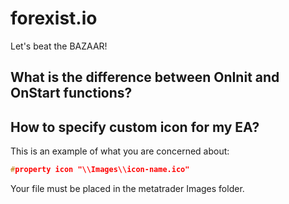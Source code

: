 
# forexist.io

Let's beat the BAZAAR!

## What is the difference between OnInit and OnStart functions?

## How to specify custom icon for my EA?

This is an example of what you are concerned about:

```c++
#property icon "\\Images\\icon-name.ico"
```

Your file must be placed in the metatrader Images folder.
